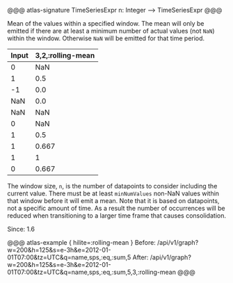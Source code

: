 @@@ atlas-signature
TimeSeriesExpr
n: Integer
-->
TimeSeriesExpr
@@@

Mean of the values within a specified window. The mean will only be emitted
if there are at least a minimum number of actual values (not `NaN`) within
the window. Otherwise `NaN` will be emitted for that time period.

Input | 3,2,:rolling-mean   |
-------|---------------------|
0     | NaN                 |
1     | 0.5                 |
-1    | 0.0                 |
NaN   | 0.0                 |
NaN   | NaN                 |
0     | NaN                 |
1     | 0.5                 |
1     | 0.667               |
1     | 1                   |
0     | 0.667               |

The window size, `n`, is the number of datapoints to consider including the current
value. There must be at least `minNumValues` non-NaN values within that window before
it will emit a mean. Note that it is based on datapoints, not a specific amount of time.
As a result the number of occurrences will be reduced when transitioning to a larger time
frame that causes consolidation.

Since: 1.6

@@@ atlas-example { hilite=:rolling-mean }
Before: /api/v1/graph?w=200&h=125&s=e-3h&e=2012-01-01T07:00&tz=UTC&q=name,sps,:eq,:sum,5
After: /api/v1/graph?w=200&h=125&s=e-3h&e=2012-01-01T07:00&tz=UTC&q=name,sps,:eq,:sum,5,3,:rolling-mean
@@@
